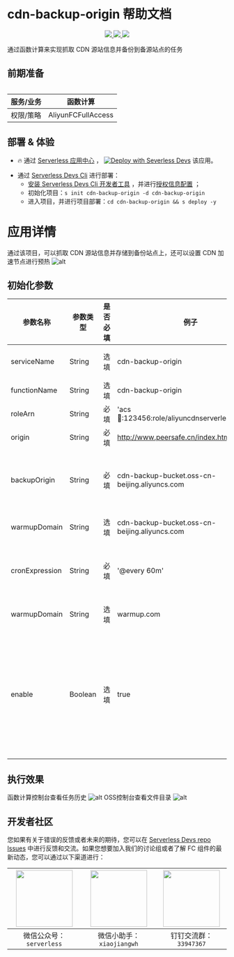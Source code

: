 # cdn-backup-origin 帮助文档

<p align="center" class="flex justify-center">
    <a href="https://www.serverless-devs.com" class="ml-1">
    <img src="http://editor.devsapp.cn/icon?package=cdn-backup-origin&type=packageType">
  </a>
  <a href="http://www.devsapp.cn/details.html?name=cdn-backup-origin" class="ml-1">
    <img src="http://editor.devsapp.cn/icon?package=cdn-backup-origin&type=packageVersion">
  </a>
  <a href="http://www.devsapp.cn/details.html?name=cdn-backup-origin" class="ml-1">
    <img src="http://editor.devsapp.cn/icon?package=cdn-backup-origin&type=packageDownload">
  </a>
</p>

<description>

通过函数计算来实现抓取 CDN 源站信息并备份到备源站点的任务

</description>

<table>

## 前期准备
| 服务/业务 | 函数计算           |
| --------- | ------------------ |
| 权限/策略 | AliyunFCFullAccess |

</table>

<codepre id="codepre">

</codepre>

<deploy>

## 部署 & 体验

<appcenter>

- :fire: 通过 [Serverless 应用中心](https://fcnext.console.aliyun.com/applications/create?template=cdn-backup-origin) ，
[![Deploy with Severless Devs](https://img.alicdn.com/imgextra/i1/O1CN01w5RFbX1v45s8TIXPz_!!6000000006118-55-tps-95-28.svg)](https://fcnext.console.aliyun.com/applications/create?template=cdn-backup-origin)  该应用。 

</appcenter>

- 通过 [Serverless Devs Cli](https://www.serverless-devs.com/serverless-devs/install) 进行部署：
    - [安装 Serverless Devs Cli 开发者工具](https://www.serverless-devs.com/serverless-devs/install) ，并进行[授权信息配置](https://www.serverless-devs.com/fc/config) ；
    - 初始化项目：`s init cdn-backup-origin -d cdn-backup-origin`   
    - 进入项目，并进行项目部署：`cd cdn-backup-origin && s deploy -y`

</deploy>

<appdetail id="flushContent">

# 应用详情

通过该项目，可以抓取 CDN 源站信息并存储到备份站点上，还可以设置 CDN 加速节点进行预热
![alt](https://img.alicdn.com/imgextra/i1/O1CN01copy2j1n5uX8UVRGh_!!6000000005039-2-tps-1474-938.png)

## 初始化参数
| 参数名称       | 参数类型 | 是否必填 | 例子                                               | 参数含义                                                                                               |
| -------------- | -------- | -------- | -------------------------------------------------- | ------------------------------------------------------------------------------------------------------ |
| serviceName    | String   | 选填     | cdn-backup-origin                                  | 函数服务名称名                                                                                         |
| functionName   | String   | 选填     | cdn-backup-origin                                  | 函数名称                                                                                               |
| roleArn        | String   | 必填     | 'acs:ram::123456:role/aliyuncdnserverlessdevsrole' | 函数执行角色                                                                                           |
| origin         | String   | 必填     | http://www.peersafe.cn/index.html                  | 源站地址                                                                                               |
| backupOrigin   | String   | 必填     | cdn-backup-bucket.oss-cn-beijing.aliyuncs.com      | 备源地址，仅支持OSS Bucket域名                                                                         |
| warmupDomain   | String   | 选填     | cdn-backup-bucket.oss-cn-beijing.aliyuncs.com      | 预热 CDN 域名                                                                                          |
| cronExpression | String   | 必填     | '@every 60m'                                       | 定时触发时间，参考 [函数计算](https://help.aliyun.com/document_detail/171746.html#section-gbz-k3r-vum) |
| warmupDomain   | String   | 选填     | warmup.com                                         | [CDN 预热域名](https://help.aliyun.com/document_detail/91161.html)                                     |
| enable         | Boolean  | 选填     | true                                               | 是否启用任务，默认值true。关闭后函数不再定时执行，不会再产生费用                                       |

## 执行效果
函数计算控制台查看任务历史
![alt](https://img.alicdn.com/imgextra/i3/O1CN01wGP6U61tHG2QPbp79_!!6000000005876-0-tps-3328-1442.jpg)
OSS控制台查看文件目录
![alt](https://img.alicdn.com/imgextra/i1/O1CN01a7rmwh1X7FqP5a1Qi_!!6000000002876-0-tps-3286-1602.jpg)
</appdetail>

<devgroup>

## 开发者社区

您如果有关于错误的反馈或者未来的期待，您可以在 [Serverless Devs repo Issues](https://github.com/serverless-devs/serverless-devs/issues) 中进行反馈和交流。如果您想要加入我们的讨论组或者了解 FC 组件的最新动态，您可以通过以下渠道进行：

<p align="center">

| <img src="https://serverless-article-picture.oss-cn-hangzhou.aliyuncs.com/1635407298906_20211028074819117230.png" width="130px" > | <img src="https://serverless-article-picture.oss-cn-hangzhou.aliyuncs.com/1635407044136_20211028074404326599.png" width="130px" > | <img src="https://serverless-article-picture.oss-cn-hangzhou.aliyuncs.com/1635407252200_20211028074732517533.png" width="130px" > |
| --------------------------------------------------------------------------------------------------------------------------------- | --------------------------------------------------------------------------------------------------------------------------------- | --------------------------------------------------------------------------------------------------------------------------------- |
| <center>微信公众号：`serverless`</center>                                                                                         | <center>微信小助手：`xiaojiangwh`</center>                                                                                        | <center>钉钉交流群：`33947367`</center>                                                                                           |

</p>

</devgroup>